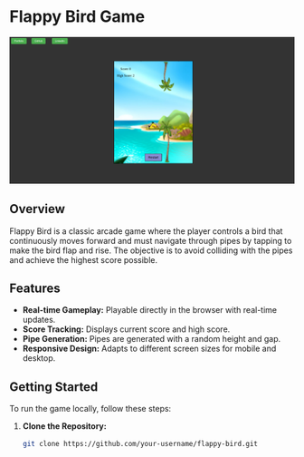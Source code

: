 # Flappy Bird Game

![Flappy Bird Game](demo.png)

## Overview

Flappy Bird is a classic arcade game where the player controls a bird that continuously moves forward
and must navigate through pipes by tapping to make the bird flap and rise. The objective is to avoid 
colliding with the pipes and achieve the highest score possible.

## Features

- **Real-time Gameplay:** Playable directly in the browser with real-time updates.
- **Score Tracking:** Displays current score and high score.
- **Pipe Generation:** Pipes are generated with a random height and gap.
- **Responsive Design:** Adapts to different screen sizes for mobile and desktop.

## Getting Started

To run the game locally, follow these steps:

1. **Clone the Repository:**

   ```bash
   git clone https://github.com/your-username/flappy-bird.git
